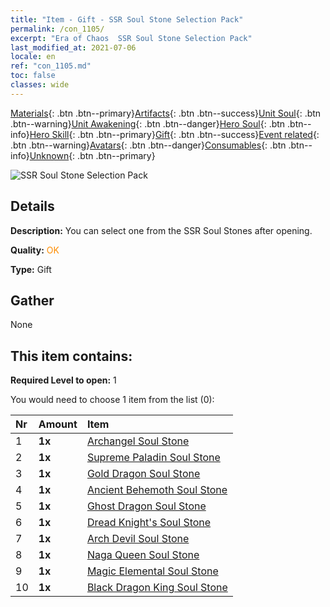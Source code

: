 ```yaml
---
title: "Item - Gift - SSR Soul Stone Selection Pack"
permalink: /con_1105/
excerpt: "Era of Chaos  SSR Soul Stone Selection Pack"
last_modified_at: 2021-07-06
locale: en
ref: "con_1105.md"
toc: false
classes: wide
---
```

 [Materials](/Items/){: .btn .btn--primary}[Artifacts](/Items/Artifacts/){: .btn .btn--success}[Unit Soul](/Items/UnitSoul/){: .btn .btn--warning}[Unit Awakening](/Items/UnitAwakening/){: .btn .btn--danger}[Hero Soul](/Items/HeroSoul/){: .btn .btn--info}[Hero Skill](/Items/HeroSkill/){: .btn .btn--primary}[Gift](/Items/Gift/){: .btn .btn--success}[Event related](/Items/Events/){: .btn .btn--warning}[Avatars](/Items/Avatars/){: .btn .btn--danger}[Consumables](/Items/Consumables/){: .btn .btn--info}[Unknown](/Items/Unknown/){: .btn .btn--primary}

 ![SSR Soul Stone Selection Pack](/images/t/i_907560.png)

## Details
 **Description:** You can select one from the SSR Soul Stones after opening.

 **Quality:** <span style="color: #FF8C00">OK</span>

 **Type:** Gift

## Gather

  None

## This item contains:

 **Required Level to open:** 1

 You would need to choose 1 item from the list (0):

  | Nr | Amount |     Item    |
  |:---|:-------|:------------|
  | 1 |  **1x** | [Archangel Soul Stone](/Items/unt_288/) |  | 
  | 2 |  **1x** | [Supreme Paladin Soul Stone](/Items/unt_289/) |  | 
  | 3 |  **1x** | [Gold Dragon Soul Stone](/Items/unt_295/) |  | 
  | 4 |  **1x** | [Ancient Behemoth Soul Stone](/Items/unt_311/) |  | 
  | 5 |  **1x** | [Ghost Dragon Soul Stone](/Items/unt_303/) |  | 
  | 6 |  **1x** | [Dread Knight's Soul Stone](/Items/unt_302/) |  | 
  | 7 |  **1x** | [Arch Devil Soul Stone](/Items/unt_318/) |  | 
  | 8 |  **1x** | [Naga Queen Soul Stone](/Items/unt_325/) |  | 
  | 9 |  **1x** | [Magic Elemental Soul Stone](/Items/unt_347/) |  | 
  | 10 |  **1x** | [Black Dragon King Soul Stone](/Items/unt_334/) |  | 
